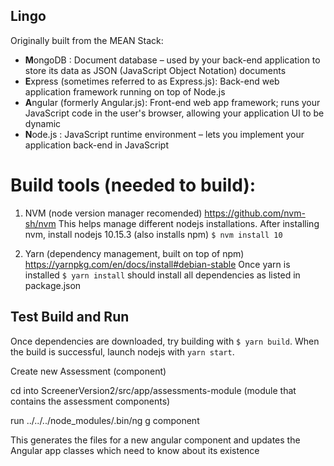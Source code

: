 ## Lingo

Originally built from the MEAN Stack:

- **M**ongoDB : Document database – used by your back-end application to store its data as JSON (JavaScript Object Notation) documents
- **E**xpress (sometimes referred to as Express.js): Back-end web application framework running on top of Node.js
- **A**ngular (formerly Angular.js): Front-end web app framework; runs your JavaScript code in the user's browser, allowing your application UI to be dynamic
- **N**ode.js : JavaScript runtime environment – lets you implement your application back-end in JavaScript




# Build tools (needed to build):

1. NVM (node version manager recomended)
https://github.com/nvm-sh/nvm
This helps manage different nodejs installations. After installing nvm, install nodejs 10.15.3 (also installs npm)
```$ nvm install 10```

2. Yarn (dependency management, built on top of npm)
https://yarnpkg.com/en/docs/install#debian-stable
Once yarn is installed ```$ yarn install``` should install all dependencies as listed in package.json

## Test Build and Run

Once dependencies are downloaded, try building with ```$ yarn build```.
When the build is successful, launch nodejs with ```yarn start```.




Create new Assessment (component)

cd into ScreenerVersion2/src/app/assessments-module (module that contains the assessment components)

run ../../../node_modules/.bin/ng g component

This generates the files for a new angular component and updates the Angular app classes which need to know about its existence


